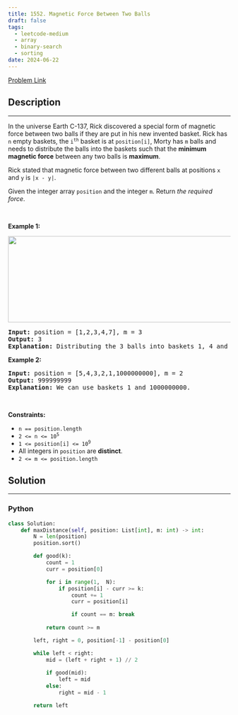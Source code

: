 ```yaml
---
title: 1552. Magnetic Force Between Two Balls
draft: false
tags: 
  - leetcode-medium
  - array
  - binary-search
  - sorting
date: 2024-06-22
---
```


[Problem Link](https://leetcode.com/problems/magnetic-force-between-two-balls/)

## Description

---
<p>In the universe Earth C-137, Rick discovered a special form of magnetic force between two balls if they are put in his new invented basket. Rick has <code>n</code> empty baskets, the <code>i<sup>th</sup></code> basket is at <code>position[i]</code>, Morty has <code>m</code> balls and needs to distribute the balls into the baskets such that the <strong>minimum magnetic force</strong> between any two balls is <strong>maximum</strong>.</p>

<p>Rick stated that magnetic force between two different balls at positions <code>x</code> and <code>y</code> is <code>|x - y|</code>.</p>

<p>Given the integer array <code>position</code> and the integer <code>m</code>. Return <em>the required force</em>.</p>

<p>&nbsp;</p>
<p><strong class="example">Example 1:</strong></p>
<img alt="" src="https://assets.leetcode.com/uploads/2020/08/11/q3v1.jpg" style="width: 562px; height: 195px;" />
<pre>
<strong>Input:</strong> position = [1,2,3,4,7], m = 3
<strong>Output:</strong> 3
<strong>Explanation:</strong> Distributing the 3 balls into baskets 1, 4 and 7 will make the magnetic force between ball pairs [3, 3, 6]. The minimum magnetic force is 3. We cannot achieve a larger minimum magnetic force than 3.
</pre>

<p><strong class="example">Example 2:</strong></p>

<pre>
<strong>Input:</strong> position = [5,4,3,2,1,1000000000], m = 2
<strong>Output:</strong> 999999999
<strong>Explanation:</strong> We can use baskets 1 and 1000000000.
</pre>

<p>&nbsp;</p>
<p><strong>Constraints:</strong></p>

<ul>
	<li><code>n == position.length</code></li>
	<li><code>2 &lt;= n &lt;= 10<sup>5</sup></code></li>
	<li><code>1 &lt;= position[i] &lt;= 10<sup>9</sup></code></li>
	<li>All integers in <code>position</code> are <strong>distinct</strong>.</li>
	<li><code>2 &lt;= m &lt;= position.length</code></li>
</ul>


## Solution

---
### Python
``` py title='magnetic-force-between-two-balls'
class Solution:
    def maxDistance(self, position: List[int], m: int) -> int:
        N = len(position)
        position.sort()

        def good(k):
            count = 1
            curr = position[0]

            for i in range(1,  N):
                if position[i] - curr >= k:
                    count += 1
                    curr = position[i]

                    if count == m: break
            
            return count >= m

        left, right = 0, position[-1] - position[0]

        while left < right:
            mid = (left + right + 1) // 2
            
            if good(mid):
                left = mid
            else:
                right = mid - 1

        return left
```

